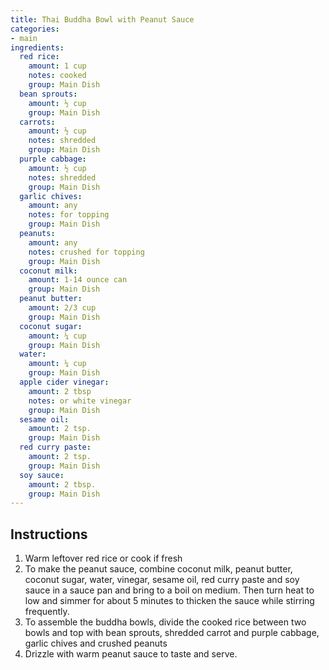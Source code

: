 ```yaml
---
title: Thai Buddha Bowl with Peanut Sauce
categories:
- main
ingredients:
  red rice: 
    amount: 1 cup 
    notes: cooked
    group: Main Dish
  bean sprouts: 
    amount: ½ cup
    group: Main Dish
  carrots: 
    amount: ½ cup 
    notes: shredded
    group: Main Dish
  purple cabbage:   
    amount: ½ cup 
    notes: shredded
    group: Main Dish
  garlic chives: 
    amount: any
    notes: for topping
    group: Main Dish
  peanuts: 
    amount: any
    notes: crushed for topping
    group: Main Dish
  coconut milk: 
    amount: 1-14 ounce can
    group: Main Dish
  peanut butter: 
    amount: 2/3 cup
    group: Main Dish
  coconut sugar: 
    amount: ¼ cup
    group: Main Dish
  water: 
    amount: ¼ cup 
    group: Main Dish
  apple cider vinegar: 
    amount: 2 tbsp
    notes: or white vinegar
    group: Main Dish
  sesame oil: 
    amount: 2 tsp.
    group: Main Dish
  red curry paste: 
    amount: 2 tsp.
    group: Main Dish
  soy sauce: 
    amount: 2 tbsp.
    group: Main Dish
---
```

## Instructions
1.	Warm leftover red rice or cook if fresh
2.	To make the peanut sauce, combine coconut milk, peanut butter, coconut sugar, water, vinegar, sesame oil, red curry paste and soy sauce in a sauce pan and bring to a boil on medium. Then turn heat to low and simmer for about 5 minutes to thicken the sauce while stirring frequently.
3.	To assemble the buddha bowls, divide the cooked rice between two bowls and top with bean sprouts, shredded carrot and purple cabbage, garlic chives and crushed peanuts
4.	Drizzle with warm peanut sauce to taste and serve.

